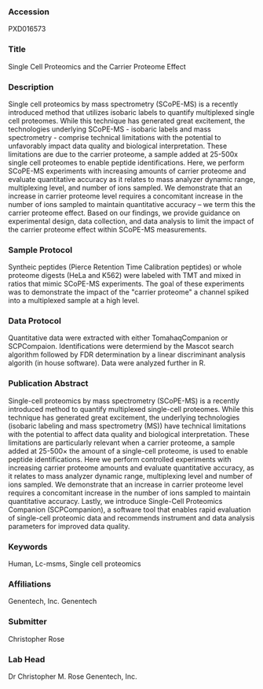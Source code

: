### Accession
PXD016573

### Title
Single Cell Proteomics and the Carrier Proteome Effect

### Description
Single cell proteomics by mass spectrometry (SCoPE-MS) is a recently introduced method that utilizes isobaric labels to quantify multiplexed single cell proteomes. While this technique has generated great excitement, the technologies underlying SCoPE-MS - isobaric labels and mass spectrometry - comprise technical limitations with the potential to unfavorably impact data quality and biological interpretation. These limitations are due to the carrier proteome, a sample added at 25-500x single cell proteomes to enable peptide identifications. Here, we perform SCoPE-MS experiments with increasing amounts of carrier proteome and evaluate quantitative accuracy as it relates to mass analyzer dynamic range, multiplexing level, and number of ions sampled. We demonstrate that an increase in carrier proteome level requires a concomitant increase in the number of ions sampled to maintain quantitative accuracy – we term this the carrier proteome effect. Based on our findings, we provide guidance on experimental design, data collection, and data analysis to limit the impact of the carrier proteome effect within SCoPE-MS measurements.

### Sample Protocol
Syntheic peptides (Pierce Retention Time Calibration peptides) or whole proteome digests (HeLa and K562) were labeled with TMT and mixed in ratios that mimic SCoPE-MS experiments. The goal of these experiments was to demonstrate the impact of the "carrier proteome" a channel spiked into a multiplexed sample at a high level.

### Data Protocol
Quantitative data were extracted with either TomahaqCompanion or SCPCompaion. Identifications were determiend by the Mascot search algorithm followed by FDR determination by a linear discriminant analysis algorith (in house software). Data were analyzed further in R.

### Publication Abstract
Single-cell proteomics by mass spectrometry (SCoPE-MS) is a recently introduced method to quantify multiplexed single-cell proteomes. While this technique has generated great excitement, the underlying technologies (isobaric labeling and mass spectrometry (MS)) have technical limitations with the potential to affect data quality and biological interpretation. These limitations are particularly relevant when a carrier proteome, a sample added at 25-500&#xd7; the amount of a single-cell proteome, is used to enable peptide identifications. Here we perform controlled experiments with increasing carrier proteome amounts and evaluate quantitative accuracy, as it relates to mass analyzer dynamic range, multiplexing level and number of ions sampled. We demonstrate that an increase in carrier proteome level requires a concomitant increase in the number of ions sampled to maintain quantitative accuracy. Lastly, we introduce Single-Cell Proteomics Companion (SCPCompanion), a software tool that enables rapid evaluation of single-cell proteomic data and recommends instrument and data analysis parameters for improved data quality.

### Keywords
Human, Lc-msms, Single cell proteomics

### Affiliations
Genentech, Inc.
Genentech

### Submitter
Christopher Rose

### Lab Head
Dr Christopher M. Rose
Genentech, Inc.


